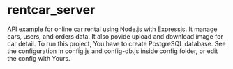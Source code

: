 # rentcar_server
API example for online car rental using Node.js with Expressjs. It manage cars, users, and orders data. It also povide upload and download image for car detail.
To run this project, You have to create PostgreSQL database. See the configuration in config.js and config-db.js inside config folder, or edit the config with Yours.

